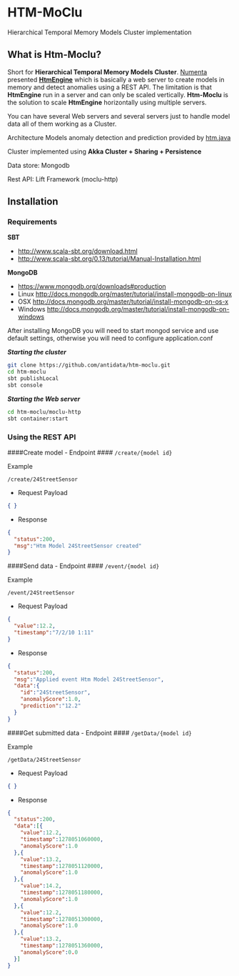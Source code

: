 # HTM-MoClu

Hierarchical Temporal Memory Models Cluster implementation

## What is Htm-Moclu?

Short for **Hierarchical Temporal Memory Models Cluster**. [Numenta](http://numenta.com/) presented **[HtmEngine](https://github.com/numenta/numenta-apps/tree/master/htmengine)** which is basically a web server to create models in memory and detect anomalies using a REST API. The limitation is that **HtmEngine** run in a server and can only be scaled vertically. **Htm-Moclu** is the solution to scale **HtmEngine** horizontally using multiple servers.

You can have several Web servers and several servers just to handle model data all of them working as a Cluster.

Architecture
Models anomaly detection and prediction provided by [htm.java](https://github.com/numenta/htm.java)

Cluster implemented using **Akka Cluster + Sharing + Persistence**

Data store: Mongodb

Rest API: Lift Framework (moclu-http)

## Installation ##

### Requirements ###
**SBT**

* http://www.scala-sbt.org/download.html 
* http://www.scala-sbt.org/0.13/tutorial/Manual-Installation.html

**MongoDB**

* https://www.mongodb.org/downloads#production
* Linux http://docs.mongodb.org/master/tutorial/install-mongodb-on-linux
* OSX http://docs.mongodb.org/master/tutorial/install-mongodb-on-os-x
* Windows http://docs.mongodb.org/master/tutorial/install-mongodb-on-windows

After installing MongoDB you will need to start mongod service and use default settings, otherwise you will need to configure application.conf

***Starting the cluster***
```sh
git clone https://github.com/antidata/htm-moclu.git
cd htm-moclu
sbt publishLocal
sbt console
```

***Starting the Web server***
```sh
cd htm-moclu/moclu-http
sbt container:start
```

### Using the REST API ###
####Create model - Endpoint #### 
`/create/{model id}`

Example

`/create/24StreetSensor`

* Request Payload

```json
{ }
```

* Response

```json
{
  "status":200,
  "msg":"Htm Model 24StreetSensor created"
}
```

####Send data - Endpoint ####
`/event/{model id}`

Example

`/event/24StreetSensor`

* Request Payload

```json
{ 
  "value":12.2,
  "timestamp":"7/2/10 1:11" 
}
```

* Response

```json
{
  "status":200,
  "msg":"Applied event Htm Model 24StreetSensor",
  "data":{
    "id":"24StreetSensor",
    "anomalyScore":1.0,
    "prediction":"12.2"
  }
}
```

####Get submitted data - Endpoint ####
`/getData/{model id}`

Example

`/getData/24StreetSensor`

* Request Payload

```json
{ }
```

* Response

```json
{
  "status":200,
  "data":[{
    "value":12.2,
    "timestamp":1278051060000,
    "anomalyScore":1.0
  },{
    "value":13.2,
    "timestamp":1278051120000,
    "anomalyScore":1.0
  },{
    "value":14.2,
    "timestamp":1278051180000,
    "anomalyScore":1.0
  },{
    "value":12.2,
    "timestamp":1278051300000,
    "anomalyScore":1.0
  },{
    "value":13.2,
    "timestamp":1278051360000,
    "anomalyScore":0.0
  }]
}
```